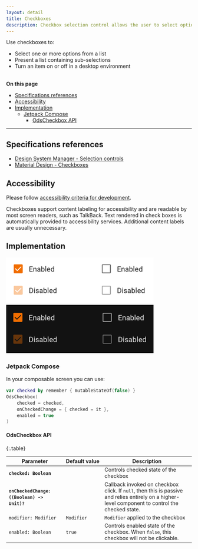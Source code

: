 ```yaml
---
layout: detail
title: Checkboxes
description: Checkbox selection control allows the user to select options.
---
```


Use checkboxes to:

* Select one or more options from a list
* Present a list containing sub-selections
* Turn an item on or off in a desktop environment

<br>**On this page**

* [Specifications references](#specifications-references)
* [Accessibility](#accessibility)
* [Implementation](#implementation)
    * [Jetpack Compose](#jetpack-compose)
        * [OdsCheckbox API](#odscheckbox-api)

---

## Specifications references

- [Design System Manager - Selection controls](https://system.design.orange.com/0c1af118d/p/14638a-selection-controls/b/352c00)
- [Material Design - Checkboxes](https://material.io/components/checkboxes/)

## Accessibility

Please follow [accessibility criteria for development](https://a11y-guidelines.orange.com/en/mobile/android/development/).

Checkboxes support content labeling for accessibility and are readable by most screen readers, such
as TalkBack. Text rendered in check boxes is automatically provided to accessibility services.
Additional content labels are usually unnecessary.

## Implementation

![Checkbox](images/checkbox_light.png) ![Checkbox dark](images/checkbox_dark.png)

### Jetpack Compose

In your composable screen you can use:

```kotlin
var checked by remember { mutableStateOf(false) }
OdsCheckbox(
    checked = checked,
    onCheckedChange = { checked = it },
    enabled = true
)
```

#### OdsCheckbox API

{:.table}

| Parameter                                      | Default&nbsp;value | Description                                                                                                                                       |
|------------------------------------------------|--------------------|---------------------------------------------------------------------------------------------------------------------------------------------------|
| <b>`checked: Boolean`</b>                      |                    | Controls checked state of the checkbox                                                                                                            |
| <b>`onCheckedChange: ((Boolean) -> Unit)?`</b> |                    | Callback invoked on checkbox click. If `null`, then this is passive and relies entirely on a higher-level component to control the checked state. |
| `modifier: Modifier`                           | `Modifier`         | `Modifier` applied to the checkbox                                                                                                                |
| `enabled: Boolean`                             | `true`             | Controls enabled state of the checkbox. When `false`, this checkbox will not be clickable.                                                        |
